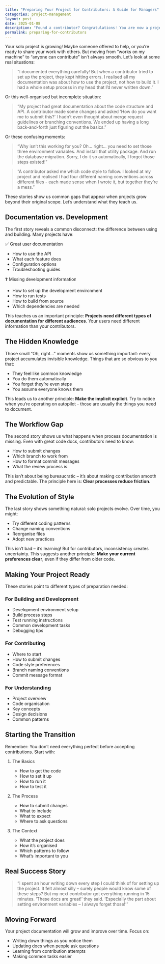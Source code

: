 ```yaml
---
title: "Preparing Your Project for Contributors: A Guide for Managers"
categories: project-management
layout: post
date: 2025-01-08
description: "Found a contributor? Congratulations! You are now a project manager. Read this if it’s your first time."
permalink: preparing-for-contributors
---
```


Your solo project is growing! Maybe someone offered to help, or you’re ready to share your work with others. But moving from “works on my machine” to “anyone can contribute” isn’t always smooth. Let’s look at some real situations:

> “I documented everything carefully! But when a contributor tried to set up the project, they kept hitting errors. I realised all my documentation was about how to use the project, not how to build it. I had a whole setup process in my head that I’d never written down.”

Or this well-organised but incomplete situation:

> “My project had great documentation about the code structure and API. A contributor made some changes and asked ‘How do you want me to submit this?’ I hadn’t even thought about merge request guidelines or branching conventions. We ended up having a long back-and-forth just figuring out the basics.”

Or these confusing moments:

> “Why isn’t this working for you? Oh… right… you need to set those three environment variables. And install that utility package. And run the database migration. Sorry, I do it so automatically, I forgot those steps existed!”

> “A contributor asked me which code style to follow. I looked at my project and realised I had four different naming conventions across different files - each made sense when I wrote it, but together they’re a mess.”

These stories show us common gaps that appear when projects grow beyond their original scope. Let’s understand what they teach us.

## Documentation vs. Development

The first story reveals a common disconnect: the difference between using and building. Many projects have:

✅ Great user documentation
- How to use the API
- What each feature does
- Configuration options
- Troubleshooting guides

❓ Missing development information
- How to set up the development environment
- How to run tests
- How to build from source
- Which dependencies are needed

This teaches us an important principle: **Projects need different types of documentation for different audiences**. Your users need different information than your contributors.

## The Hidden Knowledge

Those small “Oh, right…” moments show us something important: every project accumulates invisible knowledge. Things that are so obvious to you that:
- They feel like common knowledge
- You do them automatically
- You forget they’re even steps
- You assume everyone knows them

This leads us to another principle: **Make the implicit explicit**. Try to notice when you’re operating on autopilot - those are usually the things you need to document.

## The Workflow Gap

The second story shows us what happens when process documentation is missing. Even with great code docs, contributors need to know:
- How to submit changes
- Which branch to work from
- How to format commit messages
- What the review process is

This isn’t about being bureaucratic – it’s about making contribution smooth and predictable. The principle here is: **Clear processes reduce friction**.

## The Evolution of Style

The last story shows something natural: solo projects evolve. Over time, you might:
- Try different coding patterns
- Change naming conventions
- Reorganise files
- Adopt new practices

This isn’t bad – it’s learning! But for contributors, inconsistency creates uncertainty. This suggests another principle: **Make your current preferences clear**, even if they differ from older code.

## Making Your Project Ready

These stories point to different types of preparation needed:

### For Building and Development
- Development environment setup
- Build process steps
- Test running instructions
- Common development tasks
- Debugging tips

### For Contributing
- Where to start
- How to submit changes
- Code style preferences
- Branch naming conventions
- Commit message format

### For Understanding
- Project overview
- Code organisation
- Key concepts
- Design decisions
- Common patterns

## Starting the Transition

Remember: You don’t need everything perfect before accepting contributions. Start with:

1. The Basics
   - How to get the code
   - How to set it up
   - How to run it
   - How to test it

2. The Process
   - How to submit changes
   - What to include
   - What to expect
   - Where to ask questions

3. The Context
   - What the project does
   - How it’s organised
   - Which patterns to follow
   - What’s important to you

## Real Success Story

> “I spent an hour writing down every step I could think of for setting up the project. It felt almost silly – surely people would know some of these steps? But my next contributor got everything running in 15 minutes. ‘These docs are great!’ they said. ‘Especially the part about setting environment variables – I always forget those!’”

## Moving Forward

Your project documentation will grow and improve over time. Focus on:
- Writing down things as you notice them
- Updating docs when people ask questions
- Learning from contribution attempts
- Making common tasks easier
